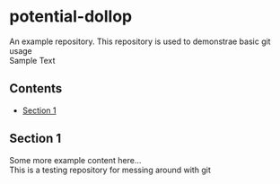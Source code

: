 # potential-dollop
An example repository. This repository is used to demonstrae basic git usage  
Sample Text 

## Contents
* [Section 1](#section-1)

## Section 1
Some more example content here...  
This is a testing repository for messing around with git

